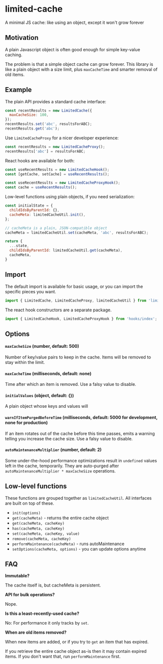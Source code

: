 # limited-cache

A minimal JS cache: like using an object, except it won't grow forever

## Motivation

A plain Javascript object is often good enough for simple key-value caching.

The problem is that a simple object cache can grow forever. This library is like a plain object with a size limit,
plus `maxCacheTime` and smarter removal of old items.


## Example

The plain API provides a standard cache interface:
```javascript
const recentResults = new LimitedCache({
  maxCacheSize: 100,
});
recentResults.set('abc', resultsForABC);
recentResults.get('abc');
```

Use `LimitedCacheProxy` for a nicer developer experience:
```javascript
const recentResults = new LimitedCacheProxy();
recentResults['abc'] = resultsForABC;
```

React hooks are available for both:
```javascript
const useRecentResults = new LimitedCacheHook();
const [getCache, setCache] = useRecentResults();
```
```javascript
const useRecentResults = new LimitedCacheProxyHook();
const cache = useRecentResults();
```

Low-level functions using plain objects, if you need serialization:
```javascript
const initialState = {
  childIdsByParentId: {},
  cacheMeta: limitedCacheUtil.init(),
};

// cacheMeta is a plain, JSON-compatible object
cacheMeta = limitedCacheUtil.set(cacheMeta, 'abc', resultsForABC);

return {
  ...state,
  childIdsByParentId: limitedCacheUtil.get(cacheMeta),
  cacheMeta,
}
```


## Import

The default import is available for basic usage, or you can import the specific pieces you want.

```javascript
import { LimitedCache, LimitedCacheProxy, limitedCacheUtil } from 'limited-cache';
```

The react hook constructors are a separate package.
```javascript
import { LimitedCacheHook, LimitedCacheProxyHook } from 'hooks/index';
```

## Options

#### `maxCacheSize` (number, default: 500)
Number of key/value pairs to keep in the cache. Items will be removed to stay within the limit.

#### `maxCacheTime` (milliseconds, default: none)
Time after which an item is removed. Use a falsy value to disable.

#### `initialValues` (object, default: {})
A plain object whose keys and values will 

#### `warnIfItemPurgedBeforeTime` (milliseconds, default: 5000 for development, none for production)
If an item rotates out of the cache before this time passes, emits a warning telling you increase the cache size.
Use a falsy value to disable.

#### `autoMaintenanceMultiplier` (number, default: 2)
Some under-the-hood performance optimizations result in `undefined` values left in the cache, temporarily.
They are auto-purged after `autoMaintenanceMultiplier * maxCacheSize` operations.

 
## Low-level functions

These functions are grouped together as `limitedCacheUtil`. All interfaces are built on top of these.

* `init(options)`
* `get(cacheMeta)` - returns the entire cache object
* `get(cacheMeta, cacheKey)`
* `has(cacheMeta, cacheKey)`
* `set(cacheMeta, cacheKey, value)`
* `remove(cacheMeta, cacheKey)`
* `performMaintenance(cacheMeta)` - runs autoMaintenance
* `setOptions(cacheMeta, options)` - you can update options anytime


## FAQ

**Immutable?**

The cache itself is, but cacheMeta is persistent.

**API for bulk operations?**

Nope.

**Is this a least-recently-used cache?**

No: For performance it only tracks by `set`.

**When are old items removed?**

When new items are added, or if you try to `get` an item that has expired.

If you retrieve the entire cache object as-is then it may contain expired items. If you don't want that,
run `performMaintenance` first.
